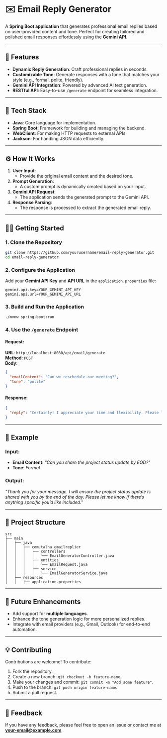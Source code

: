 # ✉️ Email Reply Generator  

A **Spring Boot application** that generates professional email replies based on user-provided content and tone. Perfect for creating tailored and polished email responses effortlessly using the **Gemini API**.

---

## 🌟 Features  

- **Dynamic Reply Generation**: Craft professional replies in seconds.  
- **Customizable Tone**: Generate responses with a tone that matches your style (e.g., formal, polite, friendly).  
- **Gemini API Integration**: Powered by advanced AI text generation.  
- **RESTful API**: Easy-to-use `/generate` endpoint for seamless integration.  

---

## 🚀 Tech Stack  

- **Java**: Core language for implementation.  
- **Spring Boot**: Framework for building and managing the backend.  
- **WebClient**: For making HTTP requests to external APIs.  
- **Jackson**: For handling JSON data efficiently.  

---

## ⚙️ How It Works  

1. **User Input**:  
   - Provide the original email content and the desired tone.  
2. **Prompt Generation**:  
   - A custom prompt is dynamically created based on your input.  
3. **Gemini API Request**:  
   - The application sends the generated prompt to the Gemini API.  
4. **Response Parsing**:  
   - The response is processed to extract the generated email reply.  

---

## 🧑‍💻 Getting Started  

### 1. Clone the Repository  

```bash
git clone https://github.com/yourusername/email-reply-generator.git
cd email-reply-generator
```

### 2. Configure the Application  

Add your **Gemini API Key** and **API URL** in the `application.properties` file:

```properties
gemini.api.key=YOUR_GEMINI_API_KEY
gemini.api.url=YOUR_GEMINI_API_URL
```

### 3. Build and Run the Application  

```bash
./mvnw spring-boot:run
```

### 4. Use the `/generate` Endpoint  

#### Request:  
**URL**: `http://localhost:8080/api/email/generate`  
**Method**: `POST`  
**Body**:  

```json
{
  "emailContent": "Can we reschedule our meeting?",
  "tone": "polite"
}
```

#### Response:  
```json
{
  "reply": "Certainly! I appreciate your time and flexibility. Please let me know your availability, and I will do my best to accommodate."
}
```

---

## 🌟 Example  

### Input:  
- **Email Content**: *"Can you share the project status update by EOD?"*  
- **Tone**: *Formal*  

### Output:  
*"Thank you for your message. I will ensure the project status update is shared with you by the end of the day. Please let me know if there’s anything specific you’d like included."*

---

## 📂 Project Structure  

```
src
├── main
│   ├── java
│   │   ├── com.talha.emailreplier
│   │   │   ├── controllers
│   │   │   │   └── EmailGeneratorController.java
│   │   │   ├── entities
│   │   │   │   └── EmailRequest.java
│   │   │   ├── service
│   │   │   │   └── EmailGeneratorService.java
│   ├── resources
│   │   ├── application.properties
```

---

## 🌱 Future Enhancements  

- Add support for **multiple languages**.  
- Enhance the tone generation logic for more personalized replies.  
- Integrate with email providers (e.g., Gmail, Outlook) for end-to-end automation.  

---

## 💡 Contributing  

Contributions are welcome! To contribute:  

1. Fork the repository.  
2. Create a new branch: `git checkout -b feature-name`.  
3. Make your changes and commit: `git commit -m "Add some feature"`.  
4. Push to the branch: `git push origin feature-name`.  
5. Submit a pull request.  

---


## 💬 Feedback  

If you have any feedback, please feel free to open an issue or contact me at **[your-email@example.com](mailto:your-email@example.com)**.
